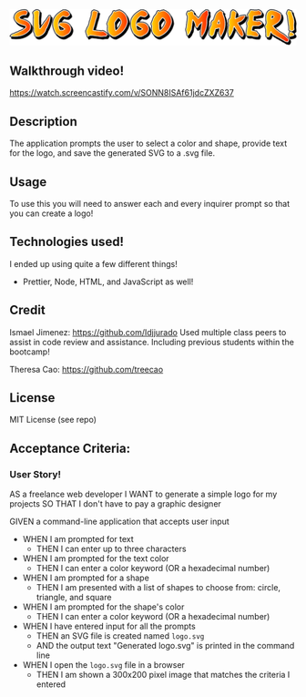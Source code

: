 ![SVG LOGO MAKER](/SVGlogo.png)

## Walkthrough video!
https://watch.screencastify.com/v/SONN8ISAf61jdcZXZ637

## Description
The application prompts the user to select a color and shape, provide text for the logo, and save the generated SVG to a .svg file.

## Usage
To use this you will need to answer each and every inquirer prompt so that you can create a logo!

## Technologies used!
I ended up using quite a few different things!
- Prettier, Node, HTML, and JavaScript as well!

## Credit
Ismael Jimenez: https://github.com/Idjjurado
Used multiple class peers to assist in code review and assistance. Including previous students within the 
bootcamp!

Theresa Cao: https://github.com/treecao

## License
MIT License (see repo)

## Acceptance Criteria:

### User Story!
AS a freelance web developer
I WANT to generate a simple logo for my projects
SO THAT I don't have to pay a graphic designer

GIVEN a command-line application that accepts user input
- WHEN I am prompted for text
  - THEN I can enter up to three characters
- WHEN I am prompted for the text color
  - THEN I can enter a color keyword (OR a hexadecimal number)
- WHEN I am prompted for a shape
  - THEN I am presented with a list of shapes to choose from: circle, triangle, and square
- WHEN I am prompted for the shape's color
  - THEN I can enter a color keyword (OR a hexadecimal number)
- WHEN I have entered input for all the prompts
  - THEN an SVG file is created named `logo.svg`
  - AND the output text "Generated logo.svg" is printed in the command line
- WHEN I open the `logo.svg` file in a browser
  - THEN I am shown a 300x200 pixel image that matches the criteria I entered

